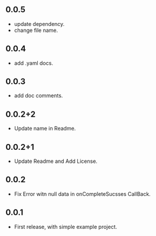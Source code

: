 ## 0.0.5

- update dependency.
- change file name.
## 0.0.4

- add .yaml docs.
## 0.0.3

- add doc comments.


## 0.0.2+2

- Update name in Readme.

## 0.0.2+1

- Update Readme and Add License.


## 0.0.2

- Fix Error witn null data in onCompleteSucsses CallBack.


## 0.0.1

- First release, with simple example project.